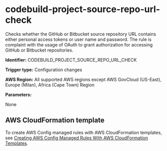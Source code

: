 # codebuild\-project\-source\-repo\-url\-check<a name="codebuild-project-source-repo-url-check"></a>

Checks whether the GitHub or Bitbucket source repository URL contains either personal access tokens or user name and password\. The rule is complaint with the usage of OAuth to grant authorization for accessing GitHub or Bitbucket repositories\. 

**Identifier:** CODEBUILD\_PROJECT\_SOURCE\_REPO\_URL\_CHECK

**Trigger type:** Configuration changes

**AWS Region:** All supported AWS regions except AWS GovCloud \(US\-East\), Europe \(Milan\), Africa \(Cape Town\) Region

**Parameters:**

None  

## AWS CloudFormation template<a name="w24aac11c29c17b7c75c15"></a>

To create AWS Config managed rules with AWS CloudFormation templates, see [Creating AWS Config Managed Rules With AWS CloudFormation Templates](aws-config-managed-rules-cloudformation-templates.md)\.